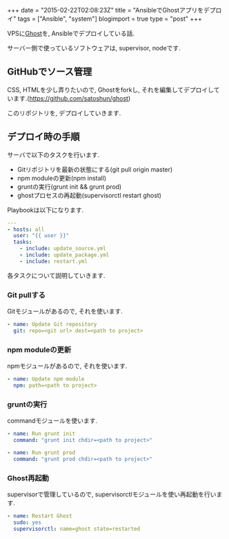 +++
date = "2015-02-22T02:08:23Z"
title = "AnsibleでGhostアプリをデプロイ"
tags = ["Ansible", "system"]
blogimport = true
type = "post"
+++


VPSに[Ghost](http://ghost.org)を, Ansibleでデプロイしている話.

サーバー側で使っているソフトウェアは, supervisor, nodeです.


## GitHubでソース管理

CSS, HTMLを少し弄りたいので, Ghostをforkし, それを編集してデプロイしています.(https://github.com/satoshun/ghost)

このリポジトリを, デプロイしていきます.


## デプロイ時の手順

サーバで以下のタスクを行います.

- Gitリポジトリを最新の状態にする(git pull origin master)
- npm moduleの更新(npm install)
- gruntの実行(grunt init && grunt prod)
- ghostプロセスの再起動(supervisorctl restart ghost)

Playbookは以下になります.

```yml
---
- hosts: all
  user: "{{ user }}"
  tasks:
    - include: update_source.yml
    - include: update_package.yml
    - include: restart.yml
```

各タスクについて説明していきます.


### Git pullする

Gitモジュールがあるので, それを使います.

```yml
- name: Update Git repository
  git: repo=<git url> dest=<path to project>
```

### npm moduleの更新

npmモジュールがあるので, それを使います.

```yml
- name: Update npm module
  npm: path=<path to project>
```

### gruntの実行

commandモジュールを使います.

```yml
- name: Run grunt init
  command: "grunt init chdir=<path to project>"

- name: Run grunt prod
  command: "grunt prod chdir=<path to project>"
```


### Ghost再起動

supervisorで管理しているので, supervisorctlモジュールを使い再起動を行います.

```yml
- name: Restart Ghost
  sudo: yes
  supervisorctl: name=ghost state=restarted
```
